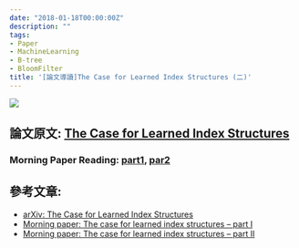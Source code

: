 ```yaml
---
date: "2018-01-18T00:00:00Z"
description: ""
tags:
- Paper
- MachineLearning
- B-tree
- BloomFilter
title: '[論文導讀]The Case for Learned Index Structures (二)'
---
```




![](https://adriancolyer.files.wordpress.com/2018/01/learned-index-fig-1.jpeg?w=520&zoom=2)

## 論文原文: [The Case for Learned Index Structures](https://arxiv.org/abs/1712.01208)

### **Morning Paper Reading**: [part1](https://blog.acolyer.org/2018/01/08/the-case-for-learned-index-structures-part-i/), [par2](https://blog.acolyer.org/2018/01/09/the-case-for-learned-index-structures-part-ii/)



## 參考文章:

- [arXiv: The Case for Learned Index Structures](https://arxiv.org/abs/1712.01208)
- [Morning paper: The case for learned index structures – part I](https://blog.acolyer.org/2018/01/08/the-case-for-learned-index-structures-part-i/)
- [Morning paper: The case for learned index structures – part II](https://blog.acolyer.org/2018/01/09/the-case-for-learned-index-structures-part-ii/)